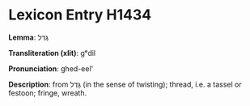 # Lexicon Entry H1434

**Lemma**: גְּדִל

**Transliteration (xlit)**: gᵉdil

**Pronunciation**: ghed-eel'

**Description**:
from גָּדַל (in the sense of twisting); thread, i.e. a tassel or festoon; fringe, wreath.

